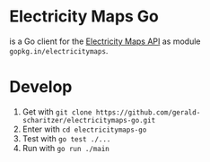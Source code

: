 # Electricity Maps Go

is a Go client for the [Electricity Maps API](https://static.electricitymaps.com/api/docs/index.html) as module `gopkg.in/electricitymaps`.

# Develop

1. Get with `git clone https://github.com/gerald-scharitzer/electricitymaps-go.git`
2. Enter with `cd electricitymaps-go`
3. Test with `go test ./...`
4. Run with `go run ./main`
